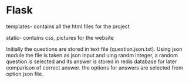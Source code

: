 # Flask

templates- contains all the html files for the project

static- contains css, pictures for the website

Initially the questions are stored in text file (question.json.txt). Using json module the file is taken as json input and uing randm integer, a random question is selected and its answer is stored in redis database for later comparison of correct answer. the options for answers are selected from option.json file.
